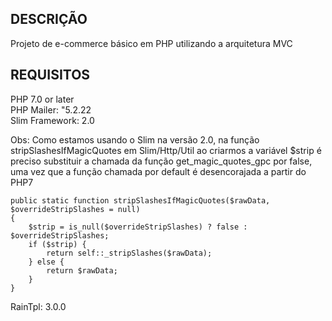 ## DESCRIÇÃO

Projeto de e-commerce básico em PHP utilizando a arquitetura MVC  

## REQUISITOS

PHP 7.0 or later  
PHP Mailer: "5.2.22  
Slim Framework: 2.0 

Obs:
Como estamos usando o Slim na versão 2.0, na função stripSlashesIfMagicQuotes em Slim/Http/Util ao criarmos a variável $strip é preciso substituir a chamada da função get_magic_quotes_gpc por false, uma vez que a função chamada por default é desencorajada a partir do PHP7

    public static function stripSlashesIfMagicQuotes($rawData, $overrideStripSlashes = null)
    {
        $strip = is_null($overrideStripSlashes) ? false : $overrideStripSlashes;
        if ($strip) {
            return self::_stripSlashes($rawData);
        } else {
            return $rawData;
        }
    }

RainTpl: 3.0.0  
